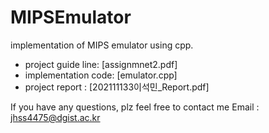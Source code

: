 # MIPSEmulator
implementation of MIPS emulator using cpp.
  - project guide line: [assignmnet2.pdf]
  - implementation code: [emulator.cpp]
  - project report : [202111133이석민_Report.pdf]

If you have any questions, plz feel free to contact me
Email : jhss4475@dgist.ac.kr

